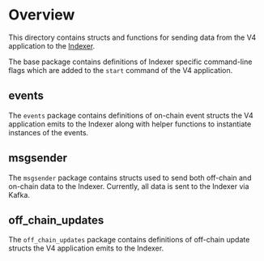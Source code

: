 # Overview

This directory contains structs and functions for sending data from the V4 application to the
[Indexer](https://github.com/StreamFinance-Protocol/indexer).

The base package contains definitions of Indexer specific command-line flags which are added to the
`start` command of the V4 application.

## events

The `events` package contains definitions of on-chain event structs the V4 application emits to the 
Indexer along with helper functions to instantiate instances of the events.

## msgsender

The `msgsender` package contains structs used to send both off-chain and on-chain data to the
Indexer. Currently, all data is sent to the Indexer via Kafka.

## off_chain_updates

The `off_chain_updates` package contains definitions of off-chain update structs the V4 application
emits to the Indexer.
